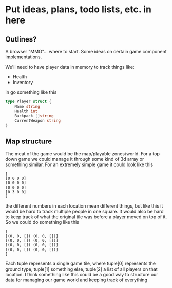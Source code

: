# Put ideas, plans, todo lists, etc. in here


## Outlines?
A browser "MMO"... where to start. Some ideas on certain game component implementations.

We'll need to have player data in memory to track things like:
- Health
- Inventory

in go something like this

```go
type Player struct {
    Name string
    Health int
    Backpack []string
    CurrentWeapon string
}
```

## Map structure

The meat of the game would be the map/playable zones/world. For a top down game we could manage it through some kind of 3d array or something similar.
For an extremely simple game it could look like this

```
[
[0 0 0 0]
[0 0 0 0]
[0 0 0 0]
[0 3 0 0]
]
```

the different numbers in each location mean different things, but like this it would be hard to track multiple people in one square. It would also be hard to keep track of what the original tile was before a player moved on top of it. So we could do something like this


```
[
[(0, 0, []) (0, 0, [])]
[(0, 0, []) (0, 0, [])]
[(0, 0, []) (0, 0, [])]
[(0, 0, []) (0, 0, [])]
]
```
Each tuple represents a single game tile, where tuple[0] represents the ground type, tuple[1] something else, tuple[2] a list of all players on that location. I think something like this could be a good way to structure our data for managing our game world and keeping track of everything

